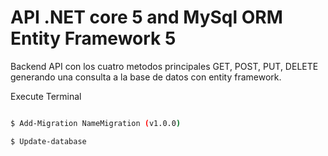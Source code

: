 # API .NET core 5 and MySql ORM Entity Framework 5

Backend API con los cuatro metodos principales 
GET, POST, PUT, DELETE generando una consulta a la base
de datos con entity framework.


Execute Terminal

```sh

$ Add-Migration NameMigration (v1.0.0)

$ Update-database

```
